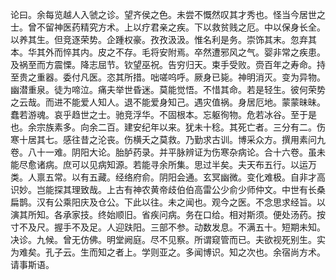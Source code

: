 论曰。余每览越人入虢之诊。望齐侯之色。未尝不慨然叹其才秀也。怪当今居世之士。曾不留神医药精究方术。上以疗君亲之疾。下以救贫贱之厄。中以保身长全。以养其生。但竞逐荣势。企踵权豪。孜孜汲汲。惟名利是务。崇饰其末。忽弃其本。华其外而悴其内。皮之不存。毛将安附焉。卒然遭邪风之气。婴非常之疾患。及祸至而方震慄。降志屈节。钦望巫祝。告穷归天。束手受败。赍百年之寿命。持至贵之重器。委付凡医。恣其所措。咄嗟呜呼。厥身已毙。神明消灭。变为异物。幽潜重泉。徒为啼泣。痛夫举世昏迷。莫能觉悟。不惜其命。若是轻生。彼何荣势之云哉。而进不能爱人知人。退不能爱身知己。遇灾值祸。身居厄地。蒙蒙昧昧。蠢若游魂。哀乎趋世之士。驰竞浮华。不固根本。忘躯徇物。危若冰谷。至于是也。余宗族素多。向余二百。建安纪年以来。犹未十稔。其死亡者。三分有二。伤寒十居其七。感往昔之沦丧。伤横夭之莫救。乃勤求古训。博采众方。撰用素问九卷。八十一难。阴阳大论。胎胪药录。并平脉辨证为伤寒杂病论。合十六卷。虽未能尽愈诸病。庶可以见病知源。若能寻余所集。思过半矣。夫天布五行。以运万类。人禀五常。以有五藏。经络府俞。阴阳会通。玄冥幽微。变化难极。自非才高识妙。岂能探其理致哉。上古有神农黄帝歧伯伯高雷公少俞少师仲文。中世有长桑扁鹊。汉有公乘阳庆及仓公。下此以往。未之闻也。观今之医。不念思求经旨。以演其所知。各承家技。终始顺旧。省疾问病。务在口给。相对斯须。便处汤药。按寸不及尺。握手不及足。人迎趺阳。三部不参。动数发息。不满五十。短期未知。决诊。九候。曾无仿佛。明堂阙庭。尽不见察。所谓窥管而已。夫欲视死别生。实为难矣。孔子云。生而知之者上。学则亚之。多闻博识。知之次也。余宿尚方术。请事斯语。